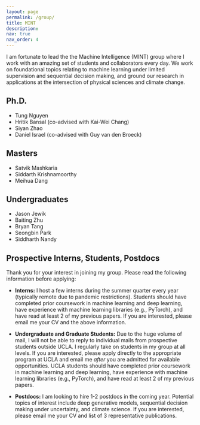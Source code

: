 ```yaml
---
layout: page
permalink: /group/
title: MINT
description: 
nav: true
nav_order: 4
---
```



I am fortunate to lead the the Machine Intelligence (MINT) group where I work with an amazing set of students and collaborators every day. 
We work on foundational topics relating to machine learning under limited supervision and sequential decision making, and ground our research in applications at the intersection of physical sciences and climate change.

## Ph.D.

* Tung Nguyen
* Hritik Bansal (co-advised with Kai-Wei Chang)
* Siyan Zhao
* Daniel Israel (co-advised with Guy van den Broeck)


## Masters

* Satvik Mashkaria
* Siddarth Krishnamoorthy
* Meihua Dang

## Undergraduates

* Jason Jewik
* Baiting Zhu
* Bryan Tang
* Seongbin Park
* Siddharth Nandy

## Prospective Interns, Students, Postdocs

Thank you for your interest in joining my group. Please read the following information before applying:

* **Interns:** I host a few interns during the summer quarter every year (typically remote due to pandemic restrictions). Students should have completed prior coursework in machine learning and deep learning, have experience with machine learning libraries (e.g., PyTorch), and have read at least 2 of my previous papers. If you are interested, please email me your CV and the above information.  

* **Undergraduate and Graduate Students:** Due to the huge volume of mail, I will not be able to reply to individual mails from prospective students outside UCLA. I regularly take on students in my group at all levels. If you are interested, please apply directly to the appropriate program at UCLA and email me *after* you are admitted for available opportunities. UCLA students should have completed prior coursework in machine learning and deep learning, have experience with machine learning libraries (e.g., PyTorch), and have read at least 2 of my previous papers.

* **Postdocs:** I am looking to hire 1-2 postdocs in the coming year. Potential topics of interest include deep generative models, sequential decision making under uncertainty, and climate science. If you are interested, please email me your CV and list of 3 representative publications.
